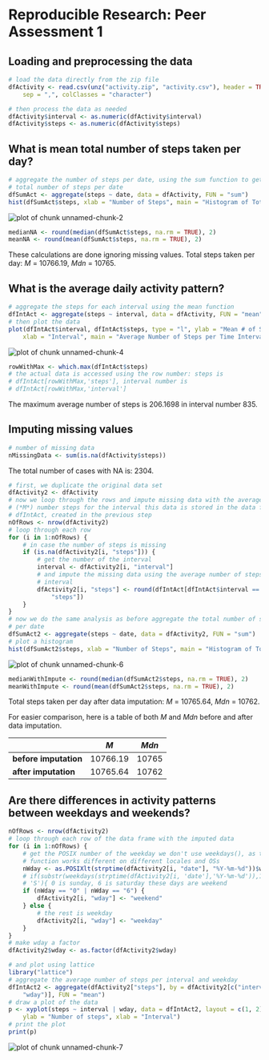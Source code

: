 # Reproducible Research: Peer Assessment 1


## Loading and preprocessing the data

```r
# load the data directly from the zip file
dfActivity <- read.csv(unz("activity.zip", "activity.csv"), header = TRUE, as.is = TRUE, 
    sep = ",", colClasses = "character")

# then process the data as needed
dfActivity$interval <- as.numeric(dfActivity$interval)
dfActivity$steps <- as.numeric(dfActivity$steps)
```


## What is mean total number of steps taken per day?

```r
# aggregate the number of steps per date, using the sum function to get the
# total number of steps per date
dfSumAct <- aggregate(steps ~ date, data = dfActivity, FUN = "sum")
hist(dfSumAct$steps, xlab = "Number of Steps", main = "Histogram of Total # of Steps")
```

![plot of chunk unnamed-chunk-2](figure/unnamed-chunk-2.png) 


```r
medianNA <- round(median(dfSumAct$steps, na.rm = TRUE), 2)
meanNA <- round(mean(dfSumAct$steps, na.rm = TRUE), 2)
```

These calculations are done ignoring missing values.
Total steps taken per day: *M* = 10766.19, *Mdn* = 10765.

## What is the average daily activity pattern?

```r
# aggregate the steps for each interval using the mean function
dfIntAct <- aggregate(steps ~ interval, data = dfActivity, FUN = "mean")
# then plot the data
plot(dfIntAct$interval, dfIntAct$steps, type = "l", ylab = "Mean # of Steps", 
    xlab = "Interval", main = "Average Number of Steps per Time Interval")
```

![plot of chunk unnamed-chunk-4](figure/unnamed-chunk-4.png) 

```r
rowWithMax <- which.max(dfIntAct$steps)
# the actual data is accessed using the row number: steps is
# dfIntAct[rowWithMax,'steps'], interval number is
# dfIntAct[rowWithMax,'interval']
```

The maximum average number of steps is 206.1698 in interval number 835.

## Imputing missing values

```r
# number of missing data
nMissingData <- sum(is.na(dfActivity$steps))
```

The total number of cases with NA is: 2304.


```r
# first, we duplicate the original data set
dfActivity2 <- dfActivity
# now we loop through the rows and impute missing data with the average
# (*M*) number steps for the interval this data is stored in the data frame
# dfIntAct, created in the previous step
nOfRows <- nrow(dfActivity2)
# loop through each row
for (i in 1:nOfRows) {
    # in case the number of steps is missing
    if (is.na(dfActivity2[i, "steps"])) {
        # get the number of the interval
        interval <- dfActivity2[i, "interval"]
        # and impute the missing data using the average number of steps for that
        # interval
        dfActivity2[i, "steps"] <- round(dfIntAct[dfIntAct$interval == interval, 
            "steps"])
    }
}
# now we do the same analysis as before aggregate the total number of steps
# per date
dfSumAct2 <- aggregate(steps ~ date, data = dfActivity2, FUN = "sum")
# plot a histogram
hist(dfSumAct2$steps, xlab = "Number of Steps", main = "Histogram of Total # of Steps")
```

![plot of chunk unnamed-chunk-6](figure/unnamed-chunk-6.png) 

```r
medianWithImpute <- round(median(dfSumAct2$steps, na.rm = TRUE), 2)
meanWithImpute <- round(mean(dfSumAct2$steps, na.rm = TRUE), 2)
```

Total steps taken per day after data imputation: *M* = 10765.64, *Mdn* = 10762.

For easier comparison, here is a table of both *M* and *Mdn* before and after data imputation.

|   | *M* | *Mdn* |
|---|-----|---|
| **before imputation**  | 10766.19    | 10765  |
| **after imputation**  | 10765.64    | 10762  |

## Are there differences in activity patterns between weekdays and weekends?

```r
nOfRows <- nrow(dfActivity2)
# loop through each row of the data frame with the imputed data
for (i in 1:nOfRows) {
    # get the POSIX number of the weekday we don't use weekdays(), as this
    # function works different on different locales and OSs
    nWday <- as.POSIXlt(strptime(dfActivity2[i, "date"], "%Y-%m-%d"))$wday
    # if(substr(weekdays(strptime(dfActivity2[i, 'date'],'%Y-%m-%d')),1,1) ==
    # 'S'){ 0 is sunday, 6 is saturday these days are weekend
    if (nWday == "0" | nWday == "6") {
        dfActivity2[i, "wday"] <- "weekend"
    } else {
        # the rest is weekday
        dfActivity2[i, "wday"] <- "weekday"
    }
}
# make wday a factor
dfActivity2$wday <- as.factor(dfActivity2$wday)

# and plot using lattice
library("lattice")
# aggregate the average number of steps per interval and weekday
dfIntAct2 <- aggregate(dfActivity2["steps"], by = dfActivity2[c("interval", 
    "wday")], FUN = "mean")
# draw a plot of the data
p <- xyplot(steps ~ interval | wday, data = dfIntAct2, layout = c(1, 2), type = "l", 
    ylab = "Number of steps", xlab = "Interval")
# print the plot
print(p)
```

![plot of chunk unnamed-chunk-7](figure/unnamed-chunk-7.png) 

